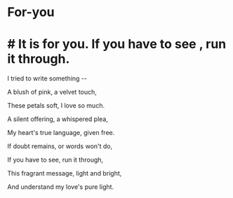 # For-you
# # It is for you. If you have to see , run it through.

I tried to write something --


A blush of pink, a velvet touch,

These petals soft, I love so much.

A silent offering, a whispered plea,

My heart's true language, given free.



If doubt remains, or words won't do,

If you have to see, run it through,

This fragrant message, light and bright,

And understand my love's pure light.
